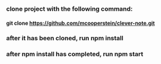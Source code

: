 ### clone project with the following command:

#### git clone https://github.com/mcooperstein/clever-note.git

### after it has been cloned, run npm install

### after npm install has completed, run npm start
